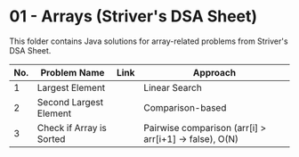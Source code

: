 # 01 - Arrays (Striver's DSA Sheet)

This folder contains Java solutions for array-related problems from Striver's DSA Sheet.

| No. | Problem Name            | Link | Approach           |
|-----|--------------------------|------|--------------------|
| 1   | Largest Element          |      | Linear Search      |
| 2   | Second Largest Element   |      | Comparison-based   |
| 3   | Check if Array is Sorted |      | Pairwise comparison (arr[i] > arr[i+1] → false), O(N) |
